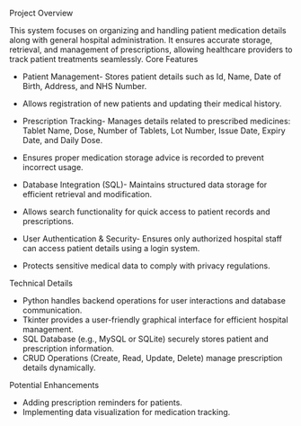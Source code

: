 Project Overview 

This system focuses on organizing and handling patient medication details along with general hospital administration. It ensures accurate storage, retrieval, and management of prescriptions, allowing healthcare providers to track patient treatments seamlessly.
Core Features
- Patient Management- Stores patient details such as Id, Name, Date of Birth, Address, and NHS Number.
- Allows registration of new patients and updating their medical history.

- Prescription Tracking- Manages details related to prescribed medicines: Tablet Name, Dose, Number of Tablets, Lot Number, Issue Date, Expiry Date, and Daily Dose.
- Ensures proper medication storage advice is recorded to prevent incorrect usage.

- Database Integration (SQL)- Maintains structured data storage for efficient retrieval and modification.
- Allows search functionality for quick access to patient records and prescriptions.

- User Authentication & Security- Ensures only authorized hospital staff can access patient details using a login system.
- Protects sensitive medical data to comply with privacy regulations.


Technical Details

- Python handles backend operations for user interactions and database communication.
- Tkinter provides a user-friendly graphical interface for efficient hospital management.
- SQL Database (e.g., MySQL or SQLite) securely stores patient and prescription information.
- CRUD Operations (Create, Read, Update, Delete) manage prescription details dynamically.

Potential Enhancements

- Adding prescription reminders for patients.
- Implementing data visualization for medication tracking.



